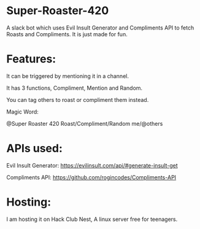 # Super-Roaster-420

A slack bot which uses Evil Insult Generator and Compliments API to fetch Roasts and Compliments. It is just made for fun.


# Features:

It can be triggered by mentioning it in a channel.

It has 3 functions, Compliment, Mention and Random.

You can tag others to roast or compliment them instead.

Magic Word:

@Super Roaster 420 Roast/Compliment/Random me/@others

# APIs used: 
Evil Insult Generator: https://evilinsult.com/api/#generate-insult-get

Compliments API: https://github.com/rogincodes/Compliments-API

# Hosting:

I am hosting it on Hack Club Nest, A linux server free for teenagers.
